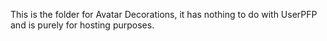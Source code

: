 This is the folder for Avatar Decorations, it has nothing to do with UserPFP and is purely for hosting purposes.
